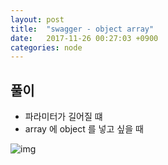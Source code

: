 ```yaml
---
layout: post
title:  "swagger - object array"
date:   2017-11-26 00:27:03 +0900
categories: node
---
```


## 풀이

- 파라미터가 길어질 떄
- array 에 object 를 넣고 싶을 때

![img](https://github.com/KoJunHee/kojunhee.github.io/raw/master/img/49.png)



	


